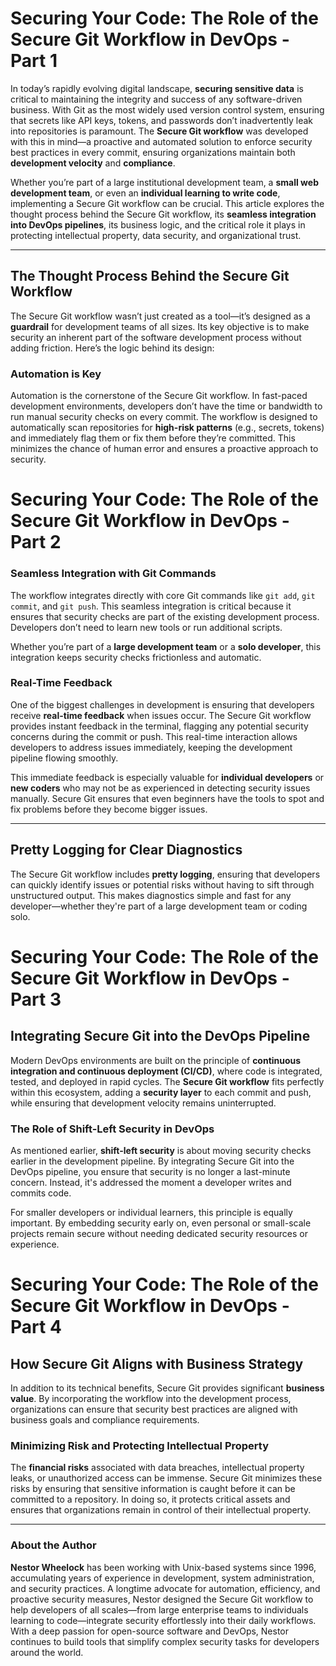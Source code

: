 
# Securing Your Code: The Role of the Secure Git Workflow in DevOps - Part 1

In today’s rapidly evolving digital landscape, **securing sensitive data** is critical to maintaining the integrity and success of any software-driven business. With Git as the most widely used version control system, ensuring that secrets like API keys, tokens, and passwords don’t inadvertently leak into repositories is paramount. The **Secure Git workflow** was developed with this in mind—a proactive and automated solution to enforce security best practices in every commit, ensuring organizations maintain both **development velocity** and **compliance**.

Whether you’re part of a large institutional development team, a **small web development team**, or even an **individual learning to write code**, implementing a Secure Git workflow can be crucial. This article explores the thought process behind the Secure Git workflow, its **seamless integration into DevOps pipelines**, its business logic, and the critical role it plays in protecting intellectual property, data security, and organizational trust.

---

## The Thought Process Behind the Secure Git Workflow

The Secure Git workflow wasn’t just created as a tool—it’s designed as a **guardrail** for development teams of all sizes. Its key objective is to make security an inherent part of the software development process without adding friction. Here’s the logic behind its design:

### Automation is Key

Automation is the cornerstone of the Secure Git workflow. In fast-paced development environments, developers don’t have the time or bandwidth to run manual security checks on every commit. The workflow is designed to automatically scan repositories for **high-risk patterns** (e.g., secrets, tokens) and immediately flag them or fix them before they’re committed. This minimizes the chance of human error and ensures a proactive approach to security.


# Securing Your Code: The Role of the Secure Git Workflow in DevOps - Part 2

### Seamless Integration with Git Commands

The workflow integrates directly with core Git commands like `git add`, `git commit`, and `git push`. This seamless integration is critical because it ensures that security checks are part of the existing development process. Developers don’t need to learn new tools or run additional scripts. 

Whether you’re part of a **large development team** or a **solo developer**, this integration keeps security checks frictionless and automatic.

### Real-Time Feedback

One of the biggest challenges in development is ensuring that developers receive **real-time feedback** when issues occur. The Secure Git workflow provides instant feedback in the terminal, flagging any potential security concerns during the commit or push. This real-time interaction allows developers to address issues immediately, keeping the development pipeline flowing smoothly.

This immediate feedback is especially valuable for **individual developers** or **new coders** who may not be as experienced in detecting security issues manually. Secure Git ensures that even beginners have the tools to spot and fix problems before they become bigger issues.

---

## Pretty Logging for Clear Diagnostics

The Secure Git workflow includes **pretty logging**, ensuring that developers can quickly identify issues or potential risks without having to sift through unstructured output. This makes diagnostics simple and fast for any developer—whether they're part of a large development team or coding solo.


# Securing Your Code: The Role of the Secure Git Workflow in DevOps - Part 3

## Integrating Secure Git into the DevOps Pipeline

Modern DevOps environments are built on the principle of **continuous integration and continuous deployment (CI/CD)**, where code is integrated, tested, and deployed in rapid cycles. The **Secure Git workflow** fits perfectly within this ecosystem, adding a **security layer** to each commit and push, while ensuring that development velocity remains uninterrupted.

### The Role of Shift-Left Security in DevOps

As mentioned earlier, **shift-left security** is about moving security checks earlier in the development pipeline. By integrating Secure Git into the DevOps pipeline, you ensure that security is no longer a last-minute concern. Instead, it's addressed the moment a developer writes and commits code.

For smaller developers or individual learners, this principle is equally important. By embedding security early on, even personal or small-scale projects remain secure without needing dedicated security resources or experience.


# Securing Your Code: The Role of the Secure Git Workflow in DevOps - Part 4

## How Secure Git Aligns with Business Strategy

In addition to its technical benefits, Secure Git provides significant **business value**. By incorporating the workflow into the development process, organizations can ensure that security best practices are aligned with business goals and compliance requirements.

### Minimizing Risk and Protecting Intellectual Property

The **financial risks** associated with data breaches, intellectual property leaks, or unauthorized access can be immense. Secure Git minimizes these risks by ensuring that sensitive information is caught before it can be committed to a repository. In doing so, it protects critical assets and ensures that organizations remain in control of their intellectual property.

---

### About the Author

**Nestor Wheelock** has been working with Unix-based systems since 1996, accumulating years of experience in development, system administration, and security practices. A longtime advocate for automation, efficiency, and proactive security measures, Nestor designed the Secure Git workflow to help developers of all scales—from large enterprise teams to individuals learning to code—integrate security effortlessly into their daily workflows. With a deep passion for open-source software and DevOps, Nestor continues to build tools that simplify complex security tasks for developers around the world.
